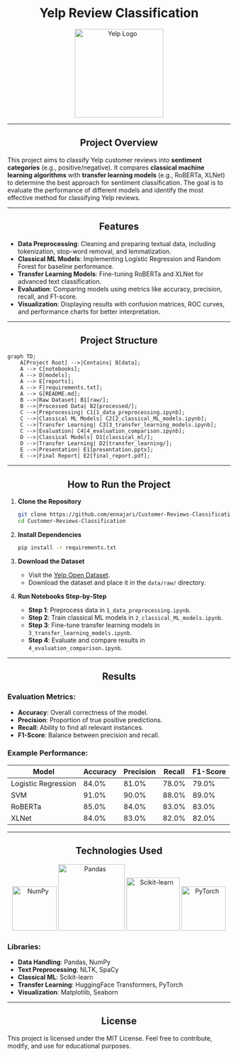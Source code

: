 # <div align="center">**Yelp Review Classification**</div>

<div align="center">
  <img src="https://upload.wikimedia.org/wikipedia/commons/a/ad/Yelp_Logo.svg" alt="Yelp Logo" width="200">
</div>

---

## <div align="center">Project Overview</div>

This project aims to classify Yelp customer reviews into **sentiment categories** (e.g., positive/negative). It compares **classical machine learning algorithms** with **transfer learning models** (e.g., RoBERTa, XLNet) to determine the best approach for sentiment classification. The goal is to evaluate the performance of different models and identify the most effective method for classifying Yelp reviews.

---

## <div align="center">Features</div>

- **Data Preprocessing**: Cleaning and preparing textual data, including tokenization, stop-word removal, and lemmatization.
- **Classical ML Models**: Implementing Logistic Regression and Random Forest for baseline performance.
- **Transfer Learning Models**: Fine-tuning RoBERTa and XLNet for advanced text classification.
- **Evaluation**: Comparing models using metrics like accuracy, precision, recall, and F1-score.
- **Visualization**: Displaying results with confusion matrices, ROC curves, and performance charts for better interpretation.

---

## <div align="center">Project Structure</div>

```mermaid
graph TD;
    A[Project Root] -->|Contains| B[data];
    A --> C[notebooks];
    A --> D[models];
    A --> E[reports];
    A --> F[requirements.txt];
    A --> G[README.md];
    B -->|Raw Dataset| B1[raw/];
    B -->|Processed Data| B2[processed/];
    C -->|Preprocessing| C1[1_data_preprocessing.ipynb];
    C -->|Classical ML Models| C2[2_classical_ML_models.ipynb];
    C -->|Transfer Learning| C3[3_transfer_learning_models.ipynb];
    C -->|Evaluation| C4[4_evaluation_comparison.ipynb];
    D -->|Classical Models| D1[classical_ml/];
    D -->|Transfer Learning| D2[transfer_learning/];
    E -->|Presentation| E1[presentation.pptx];
    E -->|Final Report| E2[final_report.pdf];
```

---

## <div align="center">How to Run the Project</div>

1. **Clone the Repository**
   ```bash
   git clone https://github.com/ennajari/Customer-Reviews-Classification.git
   cd Customer-Reviews-Classification
   ```

2. **Install Dependencies**
   ```bash
   pip install -r requirements.txt
   ```

3. **Download the Dataset**
   - Visit the [Yelp Open Dataset](https://www.yelp.com/dataset).
   - Download the dataset and place it in the `data/raw/` directory.

4. **Run Notebooks Step-by-Step**
   - **Step 1**: Preprocess data in `1_data_preprocessing.ipynb`.
   - **Step 2**: Train classical ML models in `2_classical_ML_models.ipynb`.
   - **Step 3**: Fine-tune transfer learning models in `3_transfer_learning_models.ipynb`.
   - **Step 4**: Evaluate and compare results in `4_evaluation_comparison.ipynb`.

---

## <div align="center">Results</div>

### Evaluation Metrics:
- **Accuracy**: Overall correctness of the model.
- **Precision**: Proportion of true positive predictions.
- **Recall**: Ability to find all relevant instances.
- **F1-Score**: Balance between precision and recall.

### Example Performance:

| Model                | Accuracy | Precision | Recall | F1-Score |
|----------------------|----------|-----------|--------|----------|
| Logistic Regression  | 84.0%    | 81.0%     | 78.0%  | 79.0%    |
| SVM                  | 91.0%    | 90.0%     | 88.0%  | 89.0%    |
| RoBERTa              | 85.0%    | 84.0%     | 83.0%  | 83.0%    |
| XLNet                | 84.0%    | 83.0%     | 82.0%  | 82.0%    |

---

## <div align="center">Technologies Used</div>

<div align="center">
  <img src="https://upload.wikimedia.org/wikipedia/commons/3/31/NumPy_logo_2020.svg" alt="NumPy" width="100">
  <img src="https://upload.wikimedia.org/wikipedia/commons/e/ed/Pandas_logo.svg" alt="Pandas" width="150">
  <img src="https://upload.wikimedia.org/wikipedia/commons/0/05/Scikit_learn_logo_small.svg" alt="Scikit-learn" width="120">
  <img src="https://upload.wikimedia.org/wikipedia/commons/1/10/PyTorch_logo_icon.svg" alt="PyTorch" width="100">
</div>

### Libraries:
- **Data Handling**: Pandas, NumPy
- **Text Preprocessing**: NLTK, SpaCy
- **Classical ML**: Scikit-learn
- **Transfer Learning**: HuggingFace Transformers, PyTorch
- **Visualization**: Matplotlib, Seaborn

---

## <div align="center">License</div>

This project is licensed under the MIT License. Feel free to contribute, modify, and use for educational purposes.
